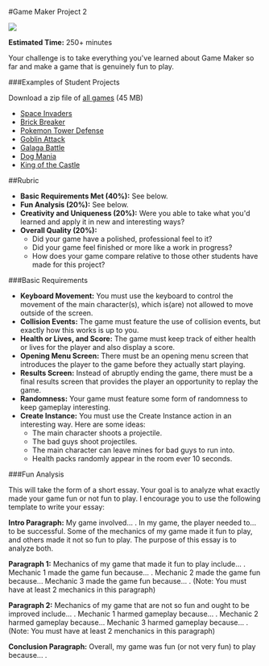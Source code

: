 #Game Maker Project 2

![](http://christensenacademy.org/modules/beginning-game-maker/challenges/project-2.png)

**Estimated Time:** 250+ minutes

Your challenge is to take everything you've learned about Game Maker so far and make a game that is genuinely fun to play.

###Examples of Student Projects

Download a zip file of [all games](http://christensenacademy.org/modules/beginning-game-maker/challenges/example-projects/all-games.zip) (45 MB)

* [Space Invaders](http://christensenacademy.org/modules/beginning-game-maker/challenges/example-projects/space-invaders.html)
* [Brick Breaker](http://christensenacademy.org/modules/beginning-game-maker/challenges/example-projects/brick-breaker.html)
* [Pokemon Tower Defense](http://christensenacademy.org/modules/beginning-game-maker/challenges/example-projects/tower-defense.html)
* [Goblin Attack](http://christensenacademy.org/modules/beginning-game-maker/challenges/example-projects/goblins.html)
* [Galaga Battle](http://christensenacademy.org/modules/beginning-game-maker/challenges/example-projects/galaga-battle.html)
* [Dog Mania](http://christensenacademy.org/modules/beginning-game-maker/challenges/example-projects/dog-mania.html)
* [King of the Castle](http://christensenacademy.org/modules/beginning-game-maker/challenges/example-projects/king-of-the-castle.html)

##Rubric

* **Basic Requirements Met (40%):** See below.
* **Fun Analysis (20%):** See below.
* **Creativity and Uniqueness (20%):** Were you able to take what you'd learned and apply it in new and interesting ways?
* **Overall Quality (20%):**
  * Did your game have a polished, professional feel to it?
  * Did your game feel finished or more like a work in progress?
  * How does your game compare relative to those other students have made for this project?

###Basic Requirements
* **Keyboard Movement:** You must use the keyboard to control the movement of the main character(s), which is(are) not allowed to move outside of the screen.
* **Collision Events:** The game must feature the use of collision events, but exactly how this works is up to you.
* **Health or Lives, and Score:** The game must keep track of either health or lives for the player and also display a score.
* **Opening Menu Screen:** There must be an opening menu screen that introduces the player to the game before they actually start playing.
* **Results Screen:** Instead of abruptly ending the game, there must be a final results screen that provides the player an opportunity to replay the game.
* **Randomness:** Your game must feature some form of randomness to keep gameplay interesting.
* **Create Instance:** You must use the Create Instance action in an interesting way. Here are some ideas:
  * The main character shoots a projectile.
  * The bad guys shoot projectiles.
  * The main character can leave mines for bad guys to run into.
  * Health packs randomly appear in the room ever 10 seconds.


###Fun Analysis

This will take the form of a short essay. Your goal is to analyze what exactly made your game fun or not fun to play. I encourage you to use the following template to write your essay:

**Intro Paragraph:** My game involved... . In my game, the player needed to... to be successful. Some of the mechanics of my game made it fun to play, and others made it not so fun to play. The purpose of this essay is to analyze both.

**Paragraph 1:** Mechanics of my game that made it fun to play include... . Mechanic 1 made the game fun because... . Mechanic 2 made the game fun because... Mechanic 3 made the game fun because... . (Note: You must have at least 2 mechanics in this paragraph)

**Paragraph 2:** Mechanics of my game that are not so fun and ought to be improved include... . Mechanic 1 harmed gameplay because... . Mechanic 2 harmed gameplay because... Mechanic 3 harmed gameplay because... . (Note: You must have at least 2 menchanics in this paragraph)

**Conclusion Paragraph:** Overall, my game was fun (or not very fun) to play because... .
